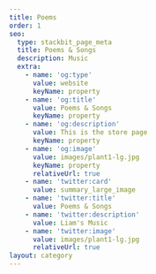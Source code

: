```yaml
---
title: Poems
order: 1
seo:
  type: stackbit_page_meta
  title: Poems & Songs
  description: Music
  extra:
    - name: 'og:type'
      value: website
      keyName: property
    - name: 'og:title'
      value: Poems & Songs
      keyName: property
    - name: 'og:description'
      value: This is the store page
      keyName: property
    - name: 'og:image'
      value: images/plant1-lg.jpg
      keyName: property
      relativeUrl: true
    - name: 'twitter:card'
      value: summary_large_image
    - name: 'twitter:title'
      value: Poems & Songs
    - name: 'twitter:description'
      value: Liam's Music
    - name: 'twitter:image'
      value: images/plant1-lg.jpg
      relativeUrl: true
layout: category
---
```

